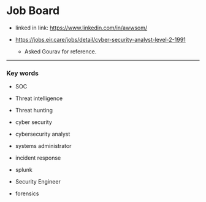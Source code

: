 # Job Board

- linked in link: https://www.linkedin.com/in/awwsom/

- https://jobs.eir.care/jobs/detail/cyber-security-analyst-level-2-1991
  
  - Asked Gourav for reference.

---

### Key words

- SOC

- Threat intelligence

- Threat hunting

- cyber security

- cybersecurity analyst

- systems administrator

- incident response

- splunk

- Security Engineer 

- forensics
